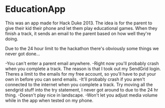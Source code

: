EducationApp
============

 This was an app made for Hack Duke 2013. The idea is for the parent to give their kid their phone and let them play educational games. When they finish a track, it sends an email to the parent based on how well they're doing.
 
 Due to the 24 hour limit to the hackathon there's obviously some things we never got done...
 
 -You can't enter a parent email anywhere.
 -Right now you'll probably crash when you complete a track. The reason is that I took out my SendGrid login. Theres a limit to the emails for my free account, so you'll have to put your own in before you can send emails.
 -It'll probably crash if you aren't connected to the internet when you complete a track. Try moving all the sendgrid stuff into the try statement, I never got around to due to the 24 hr thing.
 -Doesn't play nice in landscape.
 -Won't let you adjust media volume while in the app when tested on my phone.
